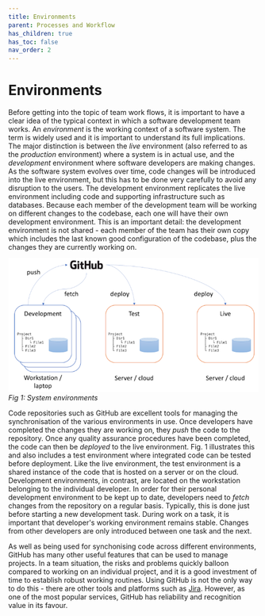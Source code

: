 ```yaml
---
title: Environments
parent: Processes and Workflow
has_children: true
has_toc: false
nav_order: 2
---
```


# Environments

Before getting into the topic of team work flows, it is important to have a clear idea of the typical
context in which a software development team works.
An *environment* is the working context of a software system. The term is widely used and it
is important to understand its full implications. The major distinction is between the *live*
environment (also referred to as the *production* environment) where a system is in actual use,
and the *development* environment where software developers are making changes. As the software
system evolves over time, code changes will be introduced into the live environment, but this has
to be done very carefully to avoid any disruption to the users. The development environment
replicates the live environment including code and supporting infrastructure such as databases.
Because each member of the development team will be working on different changes to the codebase,
each one will have their own development environment. This is an important detail: the development
environment is not shared - each member of the team has their own copy which includes the last known
good configuration of the codebase, plus the changes they are currently working on.

![Environments](../../images/environments.png#figure)
*Fig 1: System environments*

Code repositories such as GitHub are excellent tools for managing the synchronisation of the
various environments in use. Once developers have completed the changes they are working on,
they *push* the code to the repository. Once any quality assurance procedures have been
completed, the code can then be *deployed* to the live environment. Fig. 1 illustrates this
and also includes a test environment where integrated code can be tested before deployment.
Like the live environment, the test environment is a shared instance of the code that is
hosted on a server or on the cloud. Development environments, in contrast, are located on
the workstation belonging to the individual developer. In order for their personal development
environment to be kept up to date, developers need to *fetch* changes from the repository on
a regular basis. Typically, this is done just before starting a new development task. During
work on a task, it is important that developer's working environment remains stable. Changes
from other developers are only introduced between one task and the next.

As well as being used for synchonising code across different environments, GitHub has
many other useful features that can be used to manage projects. In a team situation,
the risks and problems quickly balloon compared to working on an individual project,
and it is a good investment of time to establish robust working routines. Using GitHub
is not the only way to do this - there are other tools and platforms such as
[Jira](https://www.atlassian.com/software/jira). However, as one of the most popular
services, GitHub has reliability and recognition value in its favour.
